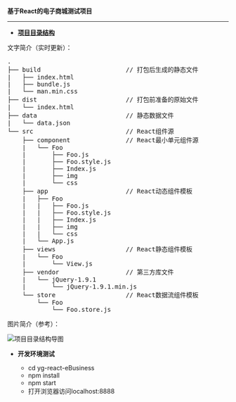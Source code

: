 **基于React的电子商城测试项目**


----------

- **[项目目录结构](https://bruce-zxy.github.io/img/yg-react-eBusiness.png)**

文字简介（实时更新）：

<pre>
.
├── build						// 打包后生成的静态文件
|	├── index.html
|	├── bundle.js
|	└── man.min.css
├── dist						// 打包前准备的原始文件
|	└── index.html
├── data						// 静态数据文件
|	└── data.json
└── src							// React组件源
	├── component				// React最小单元组件源
	|	└── Foo
	|		├── Foo.js
	|		├── Foo.style.js
	|		├── Index.js
	|		├── img
	|		└── css
	├── app						// React动态组件模板
	|	├── Foo
	|	|	├── Foo.js
	|	|	├── Foo.style.js
	|	|	├── Index.js
	|	|	├── img
	|	|	└── css
	|	└── App.js
	├── views					// React静态组件模板
	|	└── Foo
	|		└── View.js
	├── vendor					// 第三方库文件
	|	└── jQuery-1.9.1
	|		└── jQuery-1.9.1.min.js
	└── store					// React数据流组件模板
		└── Foo
			└── Foo.store.js
</pre>

图片简介（参考）：

![项目目录结构导图](https://bruce-zxy.github.io/img/yg-react-eBusiness.png)



- **开发环境测试**

	- cd yg-react-eBusiness
    - npm install
    - npm start
    - 打开浏览器访问localhost:8888